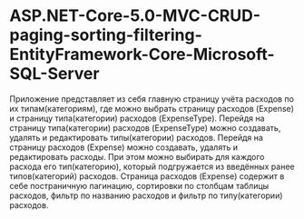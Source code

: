 # ASP.NET-Core-5.0-MVC-CRUD-paging-sorting-filtering-EntityFramework-Core-Microsoft-SQL-Server
Приложение представляет из себя главную страницу учёта расходов по их типам(категориям), где можно выбрать страницу расходов (Expense) и страницу 
типа(категории) расходов (ExpenseType). Перейдя на страницу типа(категории) расходов (ExpenseType) можно создавать, удалять и редактировать
типы(категории) расходов. Перейдя на страницу расходов (Expense) можно создавать, удалять и редактировать расходы. При этом можно выбирать для 
каждого расхода его тип(категорию), который подгружается из введённых ранее типов(категорий) расходов. Страница расходов (Expense) содержит в себе
постраничную пагинацию, сортировки по столбцам таблицы расходов, фильтр по названию расходов и фильтр по типу(категории) расходов.
